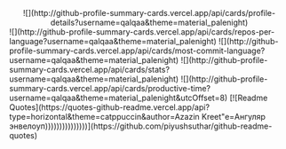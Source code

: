 <div align='center'>
![](http://github-profile-summary-cards.vercel.app/api/cards/profile-details?username=qalqaa&theme=material_palenight)
</div>
![](http://github-profile-summary-cards.vercel.app/api/cards/repos-per-language?username=qalqaa&theme=material_palenight)
![](http://github-profile-summary-cards.vercel.app/api/cards/most-commit-language?username=qalqaa&theme=material_palenight)
![](http://github-profile-summary-cards.vercel.app/api/cards/stats?username=qalqaa&theme=material_palenight)
![](http://github-profile-summary-cards.vercel.app/api/cards/productive-time?username=qalqaa&theme=material_palenight&utcOffset=8)
[![Readme Quotes](https://quotes-github-readme.vercel.app/api?type=horizontal&theme=catppuccin&author=Azazin&#32;Kreet&quote=&#1040;&#1085;&#1075;&#1091;&#1083;&#1103;&#1088;&#32;&#1101;&#1085;&#1074;&#1077;&#1083;&#1086;&#1091;&#1087;&#41;&#41;&#41;&#41;&#41;&#41;&#41;&#41;&#41;&#41;&#41;&#41;)))](https://github.com/piyushsuthar/github-readme-quotes)
